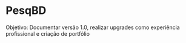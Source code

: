 # PesqBD
Objetivo: Documentar versão 1.0, realizar upgrades como experiência profissional e criação de portfólio
